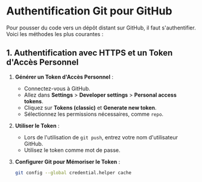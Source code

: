 # Authentification Git pour GitHub

Pour pousser du code vers un dépôt distant sur GitHub, il faut s'authentifier. Voici les méthodes les plus courantes :

## 1. Authentification avec HTTPS et un Token d'Accès Personnel

1. **Générer un Token d'Accès Personnel** :

   - Connectez-vous à GitHub.
   - Allez dans **Settings** > **Developer settings** > **Personal access tokens**.
   - Cliquez sur **Tokens (classic)** et **Generate new token**.
   - Sélectionnez les permissions nécessaires, comme `repo`.

2. **Utiliser le Token** :

   - Lors de l'utilisation de `git push`, entrez votre nom d'utilisateur GitHub.
   - Utilisez le token comme mot de passe.

3. **Configurer Git pour Mémoriser le Token** :

   ```bash
   git config --global credential.helper cache
   ```
